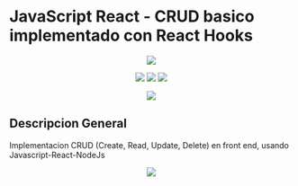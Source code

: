 # JavaScript React - CRUD basico implementado con React Hooks

<p align="center">
<img src="https://www.sofka.com.co/wp-content/uploads/2021/02/sofkau-logo-horizontal.png">
</p>
<p align="center">
  <img src="https://img.shields.io/badge/HTML5-E34F26?style=for-the-badge&logo=html5&logoColor=white"> <img src="https://img.shields.io/badge/CSS3-1572B6?style=for-the-badge&logo=css3&logoColor=white"> <img src="https://img.shields.io/badge/JavaScript-F7DF1E?style=for-the-badge&logo=javascript&logoColor=black"
</p>
<p align="center">
  <img src="https://img.shields.io/github/v/release/JoseNSoler/PracticaMVC?style=flat-square"
</p>   

## Descripcion General

Implementacion CRUD (Create, Read, Update, Delete) en front end, usando Javascript-React-NodeJs

<p align="center">
  <img src="https://user-images.githubusercontent.com/59320487/156049610-0a612d0a-3447-4d4f-a570-5b09e3b566fa.png"
</p>

